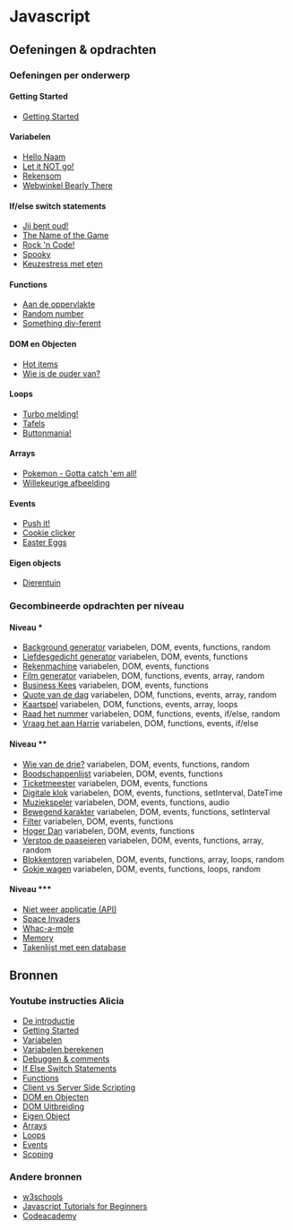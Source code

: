 
# Javascript

## Oefeningen & opdrachten

### Oefeningen per onderwerp

#### Getting Started
- [Getting Started](gettingStarted/GettingStarted)

#### Variabelen
- [Hello Naam](variabelen/HelloName)
- [Let it NOT go!](variabelen/LetItNotGo)
- [Rekensom](variabelen/Rekensom)
- [Webwinkel Bearly There](variabelen/BearlyThere)

#### If/else switch statements
- [Jij bent oud!](keuzestructuren/YouAreOld)
- [The Name of the Game](keuzestructuren/TheNameOfTheGame)
- [Rock 'n Code!](keuzestructuren/RockNCode)
- [Spooky](keuzestructuren/Spooky)
- [Keuzestress met eten](keuzestructuren/Keuzestress)

#### Functions
- [Aan de oppervlakte](functions/Oppervlakte)
- [Random number](functions/RandomNumber)
- [Something div-ferent](functions/Somethingdivferent)

#### DOM en Objecten
- [Hot items](dom/HotItems)
- [Wie is de ouder van?](dom/Parents)

#### Loops
- [Turbo melding!](loops/Alert)
- [Tafels](loops/Tafels)
- [Buttonmania!](loops/ButtonMania)

#### Arrays
- [Pokemon - Gotta catch 'em all!](arrays/Pokemon)
- [Willekeurige afbeelding](arrays/WillekeurigeAfbeelding)

#### Events
- [Push it!](events/PushIt)
- [Cookie clicker](events/CookieClicker)
- [Easter Eggs](events/EasterEgg) 

#### Eigen objects
- [Dierentuin](objects/Dierentuin)

### Gecombineerde opdrachten per niveau

#### Niveau *
- [Background generator](niveau1/BackgroundGenerator) variabelen, DOM, events, functions, random
- [Liefdesgedicht generator](niveau1/Liefdesgedicht) variabelen, DOM, events, functions
- [Rekenmachine](niveau1/Rekenmachine.md) variabelen, DOM, events, functions
- [Film generator](niveau1/FilmGenerator.md) variabelen, DOM, functions, events, array, random
- [Business Kees](niveau1/BusinessKees) variabelen, DOM, events, functions
- [Quote van de dag](niveau1/QuoteOfTheDay.md) variabelen, DOM, functions, events, array, random
- [Kaartspel](niveau1/Kaartspel.md) variabelen, DOM, functions, events, array, loops
- [Raad het nummer](niveau1/RaadHetNummer.md) variabelen, DOM, functions, events, if/else, random
- [Vraag het aan Harrie](niveau1/AskHarrie.md) variabelen, DOM, functions, events, if/else

#### Niveau **
- [Wie van de drie?](niveau2/WieVanDeDrie.md) variabelen, DOM, events, functions, random
- [Boodschappenlijst](niveau2/Boodschappenlijst.md) variabelen, DOM, events, functions
- [Ticketmeester](niveau2/Ticketmeester.md) variabelen, DOM, events, functions
- [Digitale klok](niveau2/Clock.md) variabelen, DOM, events, functions, setInterval, DateTime
- [Muziekspeler](niveau2/Muziekspeler.md) variabelen, DOM, events, functions, audio
- [Bewegend karakter](niveau2/MovingCharacter.md) variabelen, DOM, events, functions, setInterval
- [Filter](niveau2/Filter.md) variabelen, DOM, events, functions
- [Hoger Dan](niveau2/HogerOfLagerDan) variabelen, DOM, events, functions
- [Verstop de paaseieren](niveau2/Paaseieren.md) variabelen, DOM, events, functions, array, random
- [Blokkentoren](niveau2/Blokkentoren.md) variabelen, DOM, events, functions, array, loops, random
- [Gokje wagen](niveau2/GokjeWagen.md) variabelen, DOM, events, functions, loops, random

#### Niveau ***
- [Niet weer applicatie (API)](niveau3/Weather.md)
- [Space Invaders](niveau3/SpaceInvaders.md)
- [Whac-a-mole](niveau3/WhacAMole.md)
- [Memory](niveau3/Memory.md)
- [Takenlijst met een database](niveau3/Takenlijst.md)

## Bronnen

### Youtube instructies Alicia
- [De introductie](https://www.youtube.com/watch?v=CO0v2RkxCVo)
- [Getting Started](https://www.youtube.com/watch?v=9B_JTznnV04)
- [Variabelen](https://www.youtube.com/watch?v=A6YVhg9GgPE)
- [Variabelen berekenen](https://www.youtube.com/watch?v=cTgmtQS9vxk)
- [Debuggen & comments](https://www.youtube.com/watch?v=XUYCOm38SWY)
- [If Else Switch Statements](https://www.youtube.com/watch?v=ndXEEG3kZOU)
- [Functions](https://www.youtube.com/watch?v=lleIeTMaFRo)
- [Client vs Server Side Scripting](https://www.youtube.com/watch?v=2xDaxtpwPnk)
- [DOM en Objecten](https://www.youtube.com/watch?v=k81rBKqwDhU)
- [DOM Uitbreiding](https://www.youtube.com/watch?v=IrjSvQDvWDc)
- [Eigen Object](https://www.youtube.com/watch?v=KK8aaXAdcXQ)
- [Arrays](https://www.youtube.com/watch?v=Z-l1IAbq3qg)
- [Loops](https://www.youtube.com/watch?v=8wJPgDNwxtE)
- [Events](https://www.youtube.com/watch?v=6jYEabxJXxg)
- [Scoping](https://www.youtube.com/watch?v=CD1prUUhisI)

### Andere bronnen
- [w3schools](https://www.w3schools.com/js/default.asp)
- [Javascript Tutorials for Beginners](https://www.youtube.com/watch?v=qoSksQ4s_hg&list=PL4cUxeGkcC9i9Ae2D9Ee1RvylH38dKuET)
- [Codeacademy](https://www.codecademy.com/learn/introduction-to-javascript)
